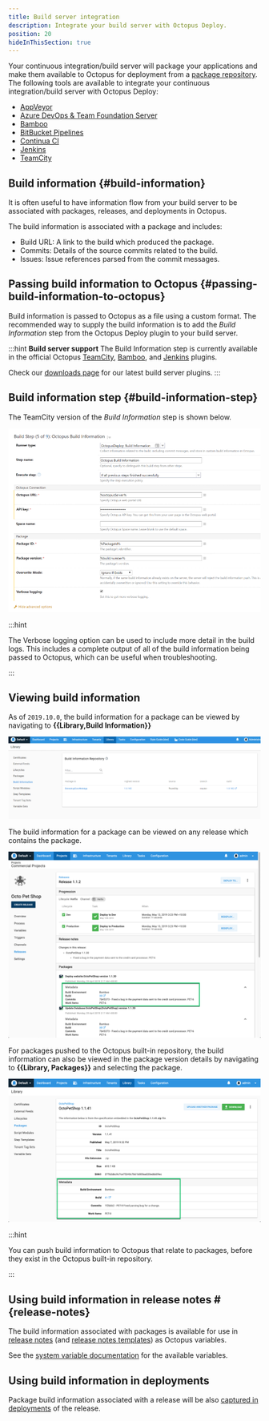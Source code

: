 ```yaml
---
title: Build server integration
description: Integrate your build server with Octopus Deploy.
position: 20
hideInThisSection: true
---
```


Your continuous integration/build server will package your applications and make them available to Octopus for deployment from a [package repository](/docs/packaging-applications/package-repositories/index.md). The following tools are available to integrate your continuous integration/build server with Octopus Deploy:

 - [AppVeyor](/docs/packaging-applications/build-servers/appveyor/index.md)
 - [Azure DevOps & Team Foundation Server](/docs/packaging-applications/build-servers/tfs-azure-devops/index.md)
 - [Bamboo](/docs/packaging-applications/build-servers/bamboo.md)
 - [BitBucket Pipelines](/docs/packaging-applications/build-servers/bitbucket-pipelines/index.md)
 - [Continua CI](/docs/packaging-applications/build-servers/continua-ci.md)
 - [Jenkins](/docs/packaging-applications/build-servers/jenkins.md)
 - [TeamCity](/docs/packaging-applications/build-servers/teamcity.md)

## Build information {#build-information}

It is often useful to have information flow from your build server to be associated with packages, releases, and deployments in Octopus.

The build information is associated with a package and includes:

- Build URL: A link to the build which produced the package.
- Commits: Details of the source commits related to the build.
- Issues: Issue references parsed from the commit messages.

## Passing build information to Octopus {#passing-build-information-to-octopus}

Build information is passed to Octopus as a file using a custom format. The recommended way to supply the build information is to add the _Build Information_ step from the Octopus Deploy plugin to your build server.

:::hint
**Build server support**
The Build Information step is currently available in the official Octopus [TeamCity](/docs/packaging-applications/build-servers/teamcity.md), [Bamboo](/docs/packaging-applications/build-servers/bamboo.md), and [Jenkins](/docs/packaging-applications/build-servers/jenkins.md) plugins.

Check our [downloads page](https://octopus.com/downloads) for our latest build server plugins.
:::

## Build information step {#build-information-step}

The TeamCity version of the _Build Information_ step is shown below.

![TeamCity Build Information Step](images/build-information-step.png "width=500")

:::hint

The Verbose logging option can be used to include more detail in the build logs. This includes a complete output of all of the build information being passed to Octopus, which can be useful when troubleshooting.

:::

## Viewing build information

As of `2019.10.0`, the build information for a package can be viewed by navigating to **{{Library,Build Information}}**

![Library Build information](images/library-build-information.png "width=500")

The build information for a package can be viewed on any release which contains the package.

![Build information on release page](images/build-information-release.png "width=500")

For packages pushed to the Octopus built-in repository, the build information can also be viewed in the package version details by navigating to **{{Library, Packages}}** and selecting the package.

![Build information on package version page](images/build-information-package-version.png "width=500")

:::hint

You can push build information to Octopus that relate to packages, before they exist in the Octopus built-in repository.

:::

## Using build information in release notes #{release-notes}

The build information associated with packages is available for use in [release notes](/docs/managing-releases/release-notes.md) (and [release notes templates](/docs/managing-releases/release-notes.md#Release-Notes-Templates)) as Octopus variables.

See the [system variable documentation](/docs/projects/variables/system-variables.md#release-package-build-information) for the available variables.

## Using build information in deployments

Package build information associated with a release will be also [captured in deployments](/docs/managing-releases/deployment-notes.md) of the release.
